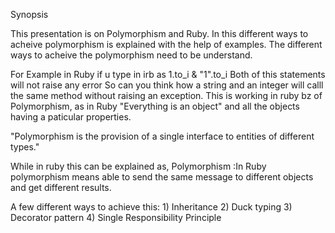 Synopsis

This presentation is on Polymorphism and Ruby.
In this different ways to acheive polymorphism is explained with the help of examples.
The different ways to acheive the polymorphism need to be understand.

For Example in Ruby if u type in irb as 1.to_i & "1".to_i 
Both of this statements will not raise any error
So can you think how a string and an integer will calll the same method without raising an exception.
This is working in ruby bz of Polymorphism, as in Ruby "Everything is an object"
and all the objects having a paticular properties.

"Polymorphism is the provision of a single interface to entities of different types."

While in ruby this can be explained as, 
Polymorphism :In Ruby polymorphism means able to send the same message to different objects and get different results.

A few different ways to achieve this:
    1) Inheritance
    2) Duck typing
    3) Decorator pattern
    4) Single Responsibility Principle

